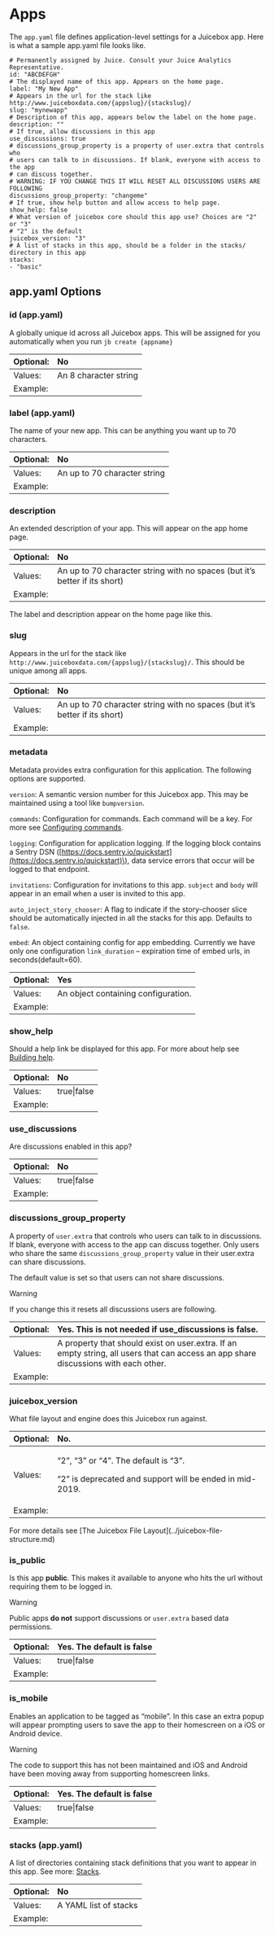 # Apps

The `app.yaml` file defines application-level settings for a Juicebox app. Here is what a sample app.yaml file looks like.

```text
# Permanently assigned by Juice. Consult your Juice Analytics Representative.
id: "ABCDEFGH"
# The displayed name of this app. Appears on the home page.
label: "My New App"
# Appears in the url for the stack like http://www.juiceboxdata.com/{appslug}/{stackslug}/
slug: "mynewapp"
# Description of this app, appears below the label on the home page.
description: ""
# If true, allow discussions in this app
use_discussions: true
# discussions_group_property is a property of user.extra that controls who
# users can talk to in discussions. If blank, everyone with access to the app
# can discuss together.
# WARNING: IF YOU CHANGE THIS IT WILL RESET ALL DISCUSSIONS USERS ARE FOLLOWING
discussions_group_property: "changeme"
# If true, show help button and allow access to help page.
show_help: false
# What version of juicebox core should this app use? Choices are "2" or "3"
# "2" is the default
juicebox_version: "3"
# A list of stacks in this app, should be a folder in the stacks/ directory in this app
stacks:
- "basic"
```

## app.yaml Options

### id \(app.yaml\)

A globally unique id across all Juicebox apps. This will be assigned for you automatically when you run `jb create {appname}`

| Optional: | No |
| :--- | :--- |
| Values: | An 8 character string |
| Example: |  |

### label \(app.yaml\)

The name of your new app. This can be anything you want up to 70 characters.

| Optional: | No |
| :--- | :--- |
| Values: | An up to 70 character string |
| Example: |  |

### description

An extended description of your app. This will appear on the app home page.

| Optional: | No |
| :--- | :--- |
| Values: | An up to 70 character string with no spaces \(but it’s better if its short\) |
| Example: |  |

The label and description appear on the home page like this.

### slug

Appears in the url for the stack like `http://www.juiceboxdata.com/{appslug}/{stackslug}/`. This should be unique among all apps.

| Optional: | No |
| :--- | :--- |
| Values: | An up to 70 character string with no spaces \(but it’s better if its short\) |
| Example: |  |

### metadata

Metadata provides extra configuration for this application. The following options are supported.

`version`: A semantic version number for this Juicebox app. This may be maintained using a tool like `bumpversion`.

`commands`: Configuration for commands. Each command will be a key. For more see [Configuring commands](https://docs.juiceboxdata.com/projects/juicebox/topics/interactivity/slice_commands.html#configuring-commands).

`logging`: Configuration for application logging. If the logging block contains a Sentry DSN \([https://docs.sentry.io/quickstart](https://docs.sentry.io/quickstart)\), data service errors that occur will be logged to that endpoint.

`invitations`: Configuration for invitations to this app. `subject` and `body` will appear in an email when a user is invited to this app.

`auto_inject_story_chooser`: A flag to indicate if the story-chooser slice should be automatically injected in all the stacks for this app. Defaults to `false`.

`embed`: An object containing config for app embedding. Currently we have only one configuration `link_duration` – expiration time of embed urls, in seconds\(default=60\).

| Optional: | Yes |
| :--- | :--- |
| Values: | An object containing configuration. |
| Example: |  |

### show\_help

Should a help link be displayed for this app. For more about help see [Building help](https://docs.juiceboxdata.com/projects/juicebox/topics/guidance/help.html#building-help).

| Optional: | No |
| :--- | :--- |
| Values: | true\|false |
| Example: |  |

### use\_discussions

Are discussions enabled in this app?

| Optional: | No |
| :--- | :--- |
| Values: | true\|false |
| Example: |  |

### discussions\_group\_property

A property of `user.extra` that controls who users can talk to in discussions. If blank, everyone with access to the app can discuss together. Only users who share the same `discussions_group_property` value in their user.extra can share discussions.

The default value is set so that users can not share discussions.

Warning

If you change this it resets all discussions users are following.

| Optional: | Yes. This is not needed if use\_discussions is false. |
| :--- | :--- |
| Values: | A property that should exist on user.extra. If an empty string, all users that can access an app share discussions with each other. |
| Example: |  |

### juicebox\_version

What file layout and engine does this Juicebox run against.

<table>
  <thead>
    <tr>
      <th style="text-align:left">Optional:</th>
      <th style="text-align:left">No.</th>
    </tr>
  </thead>
  <tbody>
    <tr>
      <td style="text-align:left">Values:</td>
      <td style="text-align:left">
        <p>&#x201C;2&#x201D;, &#x201C;3&#x201D; or &#x201C;4&#x201D;. The default
          is &#x201C;3&#x201D;.</p>
        <p>&#x201C;2&#x201D; is deprecated and support will be ended in mid-2019.</p>
      </td>
    </tr>
    <tr>
      <td style="text-align:left">Example:</td>
      <td style="text-align:left"></td>
    </tr>
  </tbody>
</table>For more details see [The Juicebox File Layout](../juicebox-file-structure.md)

### is\_public

Is this app **public**. This makes it available to anyone who hits the url without requiring them to be logged in.

Warning

Public apps **do not** support discussions or `user.extra` based data permissions.

| Optional: | Yes. The default is false |
| :--- | :--- |
| Values: | true\|false |
| Example: |  |

### is\_mobile

Enables an application to be tagged as “mobile”. In this case an extra popup will appear prompting users to save the app to their homescreen on a iOS or Android device.

Warning

The code to support this has not been maintained and iOS and Android have been moving away from supporting homescreen links.

| Optional: | Yes. The default is false |
| :--- | :--- |
| Values: | true\|false |
| Example: |  |

### stacks \(app.yaml\)

A list of directories containing stack definitions that you want to appear in this app. See more: [Stacks](../stacks/).

| Optional: | No |
| :--- | :--- |
| Values: | A YAML list of stacks |
| Example: |  |

